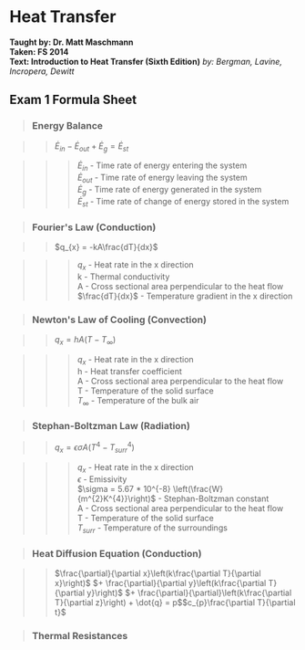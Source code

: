 # Heat Transfer
**Taught by: Dr. Matt Maschmann**  
**Taken: FS 2014**  
**Text: Introduction to Heat Transfer (Sixth Edition)**
*by: Bergman, Lavine, Incropera, Dewitt*

## Exam 1 Formula Sheet 

> ### Energy Balance

>> $\dot{E}_{in} - \dot{E}_{out} + \dot{E}_{g} = \dot{E}_{st}$

>>> $\dot{E}_{in}$ - Time rate of energy entering the system  
>>> $\dot{E}_{out}$ - Time rate of energy leaving the system  
>>> $\dot{E}_{g}$ - Time rate of energy generated in the system  
>>> $\dot{E}_{st}$ - Time rate of change of energy stored in the system

> ### Fourier's Law (Conduction)

>> $q_{x} = -kA\frac{dT}{dx}$

>>> $q_{x}$ - Heat rate in the x direction  
>>> k - Thermal conductivity  
>>> A - Cross sectional area perpendicular to the heat flow  
>>> $\frac{dT}{dx}$ - Temperature gradient in the x direction

> ### Newton's Law of Cooling (Convection)

>> $q_{x} = hA(T - T_{\infty})$  

>>> $q_{x}$ - Heat rate in the x direction  
>>> h - Heat transfer coefficient  
>>> A - Cross sectional area perpendicular to the heat flow  
>>> T - Temperature of the solid surface  
>>> $T_{\infty}$ - Temperature of the bulk air

> ### Stephan-Boltzman Law (Radiation)

>> $q_{x} = \epsilon \sigma A(T^{4} - T_{surr}^{4})$

>>> $q_{x}$ - Heat rate in the x direction  
>>> $\epsilon$ - Emissivity  
>>> $\sigma = 5.67 * 10^{-8}  \left(\frac{W}{m^{2}K^{4}}\right)$ - Stephan-Boltzman constant  
>>> A - Cross sectional area perpendicular to the heat flow  
>>> T - Temperature of the solid surface  
>>> $T_{surr}$ - Temperature of the surroundings

> ### Heat Diffusion Equation (Conduction)

>> $\frac{\partial}{\partial x}\left(k\frac{\partial T}{\partial x}\right)$
$+ \frac{\partial}{\partial y}\left(k\frac{\partial T}{\partial y}\right)$
$+ \frac{\partial}{\partial}\left(k\frac{\partial T}{\partial z}\right) + \dot{q}
= p$$c_{p}\frac{\partial T}{\partial t}$

> ### Thermal Resistances

